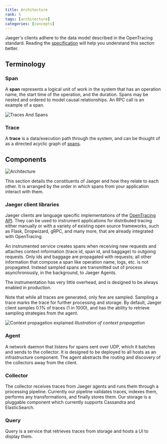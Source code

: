```yaml
---
title: Architecture
rank: 5
tags: [architecture]
categories: [concepts]
---
```


Jaeger's clients adhere to the data model described in the OpenTracing standard. Reading the [specification](https://github.com/opentracing/specification/blob/master/specification.md) will help you understand this section better.

## Terminology

### Span
A **span** represents a logical unit of work in the system that has an operation name, the start time of the operation, and the duration. Spans may be nested and ordered to model causal relationships. An RPC call is an example of a span.

![Traces And Spans](/img/spans-traces.png)

### Trace

A **trace** is a data/execution path through the system, and can be thought of as a directed acyclic graph of [spans](#span).

## Components
![Architecture](/img/architecture.png)

This section details the constituents of Jaeger and how they relate to each other. It is arranged by the order in which spans from your application interact with them.

### Jaeger client libraries
Jaeger clients are language specific implementations of the [OpenTracing API](http://opentracing.io). They can be used to instrument applications for distributed tracing either manually or with a variety of existing open source frameworks, such as Flask, Dropwizard, gRPC, and many more, that are already integrated with OpenTracing.

An instrumented service creates spans when receiving new requests and attaches context information (trace id, span id, and baggage) to outgoing requests. Only ids and baggage are propagated with requests; all other information that compose a span like operation name, logs, etc. is not propagated. Instead sampled spans are transmitted out of process asynchronously, in the background, to Jaeger Agents.

The instrumentation has very little overhead, and is designed to be always enabled in production.

Note that while all traces are generated, only few are sampled. Sampling a trace marks the trace for further processing and storage.
By default, Jaeger client samples 0.1% of traces (1 in 1000), and has the ability to retrieve sampling strategies from the agent.

![Context propagation explained](/img/context-prop.png)
*Illustration of context propagation*

### Agent
A network daemon that listens for spans sent over UDP, which it batches and sends to the collector. It is designed to be deployed to all hosts as an infrastructure component.  The agent abstracts the routing and discovery of the collectors away from the client.

### Collector
The collector receives traces from Jaeger agents and runs them through a processing pipeline. Currently our pipeline validates traces, indexes them, performs any transformations, and finally stores them.
Our storage is a pluggable component which currently supports Cassandra and ElasticSearch.

### Query
Query is a service that retrieves traces from storage and hosts a UI to display them.
